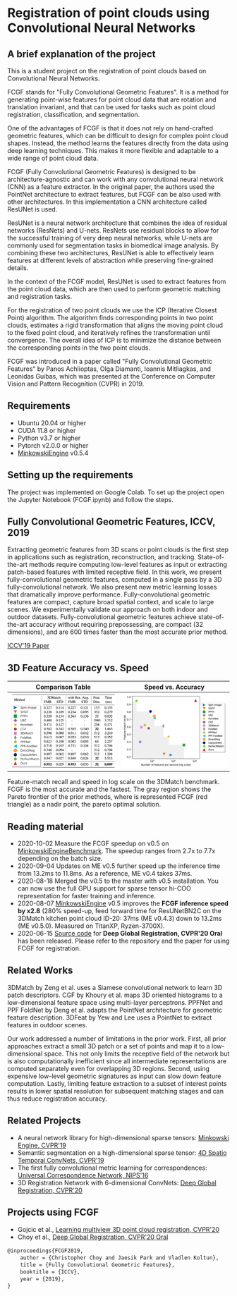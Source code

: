 # Registration of point clouds using Convolutional Neural Networks

## A brief explanation of the project

This is a student project on the registration of point clouds based on Convolutional Neural Networks.

FCGF stands for "Fully Convolutional Geometric Features". It is a method for generating point-wise features for point cloud data that are rotation and translation invariant, and that can be used for tasks such as point cloud registration, classification, and segmentation.

One of the advantages of FCGF is that it does not rely on hand-crafted geometric features, which can be difficult to design for complex point cloud shapes. Instead, the method learns the features directly from the data using deep learning techniques. This makes it more flexible and adaptable to a wide range of point cloud data.

FCGF (Fully Convolutional Geometric Features) is designed to be architecture-agnostic and can work with any convolutional neural network (CNN) as a feature extractor. In the original paper, the authors used the PointNet architecture to extract features, but FCGF can be also used with other architectures. In this implementation a CNN architecture called ResUNet is used.

ResUNet is a neural network architecture that combines the idea of residual networks (ResNets) and U-nets. ResNets use residual blocks to allow for the successful training of very deep neural networks, while U-nets are commonly used for segmentation tasks in biomedical image analysis. By combining these two architectures, ResUNet is able to effectively learn features at different levels of abstraction while preserving fine-grained details.

In the context of the FCGF model, ResUNet is used to extract features from the point cloud data, which are then used to perform geometric matching and registration tasks. 

For the registration of two point clouds we use the ICP (Iterative Closest Point) algorithm. The algorithm finds corresponding points in two point clouds, estimates a rigid transformation that aligns the moving point cloud to the fixed point cloud, and iteratively refines the transformation until convergence. The overall idea of ICP is to minimize the distance between the corresponding points in the two point clouds.

FCGF was introduced in a paper called "Fully Convolutional Geometric Features" by Panos Achlioptas, Olga Diamanti, Ioannis Mitliagkas, and Leonidas Guibas, which was presented at the Conference on Computer Vision and Pattern Recognition (CVPR) in 2019.



## Requirements

- Ubuntu 20.04 or higher
- CUDA 11.8 or higher
- Python v3.7 or higher
- Pytorch v2.0.0 or higher
- [MinkowskiEngine](https://github.com/stanfordvl/MinkowskiEngine) v0.5.4


## Setting up the requirements

The project was implemented on Google Colab. To set up the project open the Jupyter Notebook (FCGF.ipynb) and follow the steps.

## Fully Convolutional Geometric Features, ICCV, 2019

Extracting geometric features from 3D scans or point clouds is the first step in applications such as registration, reconstruction, and tracking. State-of-the-art methods require computing low-level features as input or extracting patch-based features with limited receptive field. In this work, we present fully-convolutional geometric features, computed in a single pass by a 3D fully-convolutional network. We also present new metric learning losses that dramatically improve performance. Fully-convolutional geometric features are compact, capture broad spatial context, and scale to large scenes. We experimentally validate our approach on both indoor and outdoor datasets. Fully-convolutional geometric features achieve state-of-the-art accuracy without requiring prepossessing, are compact (32 dimensions), and are 600 times faster than the most accurate prior method.

[ICCV'19 Paper](https://node1.chrischoy.org/data/publications/fcgf/fcgf.pdf)

## 3D Feature Accuracy vs. Speed

|   Comparison Table           | Speed vs. Accuracy |
|:----------------------------:|:------------------:|
| ![Table](assets/table.png)   | ![Accuracy vs. Speed](assets/fps_acc.png) |

Feature-match recall and speed in log scale on the 3DMatch benchmark. FCGF is the most accurate and the fastest. The gray region shows the Pareto frontier of the prior methods, where is represented FCGF (red triangle) as a nadir point, the pareto optimal solution.


## Reading material

- 2020-10-02 Measure the FCGF speedup on v0.5 on [MinkowskiEngineBenchmark](https://github.com/chrischoy/MinkowskiEngineBenchmark). The speedup ranges from 2.7x to 7.7x depending on the batch size.
- 2020-09-04 Updates on ME v0.5 further speed up the inference time from 13.2ms to 11.8ms. As a reference, ME v0.4 takes 37ms.
- 2020-08-18 Merged the v0.5 to the master with v0.5 installation. You can now use the full GPU support for sparse tensor hi-COO representation for faster training and inference.
- 2020-08-07 [MinkowskiEngine](https://github.com/NVIDIA/MinkowskiEngine) v0.5 improves the **FCGF inference speed by x2.8** (280% speed-up, feed forward time for ResUNetBN2C on the 3DMatch kitchen point cloud ID-20: 37ms (ME v0.4.3) down to 13.2ms (ME v0.5.0). Measured on TitanXP, Ryzen-3700X).
- 2020-06-15 [Source code](https://github.com/chrischoy/DeepGlobalRegistration) for **Deep Global Registration, CVPR'20 Oral** has been released. Please refer to the repository and the paper for using FCGF for registration.

## Related Works

3DMatch by Zeng et al. uses a Siamese convolutional network to learn 3D patch descriptors.
CGF by Khoury et al. maps 3D oriented histograms to a low-dimensional feature space using multi-layer perceptrons. PPFNet and PPF FoldNet by Deng et al. adapts the PointNet architecture for geometric feature description. 3DFeat by Yew and Lee uses a PointNet to extract features in outdoor scenes.

Our work addressed a number of limitations in the prior work. First, all prior approaches extract a small 3D patch or a set of points and map it to a low-dimensional space. This not only limits the receptive field of the network but is also computationally inefficient since all intermediate representations are computed separately even for overlapping 3D regions. Second, using expensive low-level geometric signatures as input can slow down feature computation. Lastly, limiting feature extraction to a subset of interest points results in lower spatial resolution for subsequent matching stages and can thus reduce registration accuracy.

## Related Projects

- A neural network library for high-dimensional sparse tensors: [Minkowski Engine, CVPR'19](https://github.com/StanfordVL/MinkowskiEngine)
- Semantic segmentation on a high-dimensional sparse tensor: [4D Spatio Temporal ConvNets, CVPR'19](https://github.com/chrischoy/SpatioTemporalSegmentation)
- The first fully convolutional metric learning for correspondences: [Universal Correspondence Network, NIPS'16](https://github.com/chrischoy/open-ucn)
- 3D Registration Network with 6-dimensional ConvNets: [Deep Global Registration, CVPR'20](https://github.com/chrischoy/DeepGlobalRegistration)


## Projects using FCGF

- Gojcic et al., [Learning multiview 3D point cloud registration, CVPR'20](https://arxiv.org/abs/2001.05119)
- Choy et al., [Deep Global Registration, CVPR'20 Oral](https://arxiv.org/abs/2004.11540)


```
@inproceedings{FCGF2019,
    author = {Christopher Choy and Jaesik Park and Vladlen Koltun},
    title = {Fully Convolutional Geometric Features},
    booktitle = {ICCV},
    year = {2019},
}
```